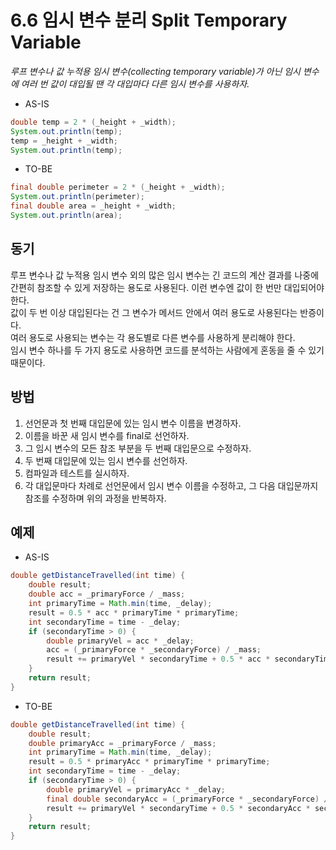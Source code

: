 # 6.6 임시 변수 분리 Split Temporary Variable

_루프 변수나 값 누적용 임시 변수(collecting temporary variable)가 아닌 임시 변수에 여러 번 값이 대입될 땐 각 대입마다 다른 임시 변수를 사용하자._

- AS-IS

```java
double temp = 2 * (_height + _width);
System.out.println(temp);
temp = _height + _width;
System.out.println(temp);
```

- TO-BE

```java
final double perimeter = 2 * (_height + _width);
System.out.println(perimeter);
final double area = _height + _width;
System.out.println(area);
```

## 동기

루프 변수나 값 누적용 임시 변수 외의 많은 임시 변수는 긴 코드의 계산 결과를 나중에 간편히 참조할 수 있게 저장하는 용도로 사용된다.
이런 변수엔 값이 한 번만 대입되어야 한다.  
값이 두 번 이상 대입된다는 건 그 변수가 메서드 안에서 여러 용도로 사용된다는 반증이다.  
여러 용도로 사용되는 변수는 각 용도별로 다른 변수를 사용하게 분리해야 한다.  
임시 변수 하나를 두 가지 용도로 사용하면 코드를 분석하는 사람에게 혼동을 줄 수 있기 때문이다.

## 방법

1. 선언문과 첫 번째 대입문에 있는 임시 변수 이름을 변경하자.
2. 이름을 바꾼 새 임시 변수를 final로 선언하자.
3. 그 임시 변수의 모든 참조 부분을 두 번째 대입문으로 수정하자.
4. 두 번째 대입문에 있는 임시 변수를 선언하자.
5. 컴파일과 테스트를 실시하자.
6. 각 대입문마다 차례로 선언문에서 임시 변수 이름을 수정하고, 그 다음 대입문까지 참조를 수정하며 위의 과정을 반복하자.

## 예제

- AS-IS

```java
double getDistanceTravelled(int time) {
    double result;
    double acc = _primaryForce / _mass;
    int primaryTime = Math.min(time, _delay);
    result = 0.5 * acc * primaryTime * primaryTime;
    int secondaryTime = time - _delay;
    if (secondaryTime > 0) {
        double primaryVel = acc * _delay;
        acc = (_primaryForce * _secondaryForce) / _mass;
        result += primaryVel * secondaryTime + 0.5 * acc * secondaryTime * secondaryTime;
    }
    return result;
}
```

- TO-BE

```java
double getDistanceTravelled(int time) {
    double result;
    double primaryAcc = _primaryForce / _mass;
    int primaryTime = Math.min(time, _delay);
    result = 0.5 * primaryAcc * primaryTime * primaryTime;
    int secondaryTime = time - _delay;
    if (secondaryTime > 0) {
        double primaryVel = primaryAcc * _delay;
        final double secondaryAcc = (_primaryForce * _secondaryForce) / _mass;
        result += primaryVel * secondaryTime + 0.5 * secondaryAcc * secondaryTime * secondaryTime;
    }
    return result;
}
```
